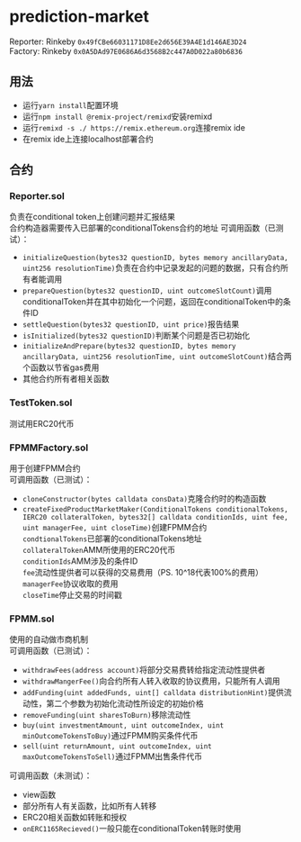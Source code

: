 # prediction-market

Reporter: Rinkeby `0x49fCBe66031171D8Ee2d656E39A4E1d146AE3D24`  
Factory: Rinkeby `0x0A5DAd97E0686A6d3568B2c447A0D022a80b6836`

## 用法
 - 运行```yarn install```配置环境
 - 运行```npm install @remix-project/remixd```安装remixd
 - 运行```remixd -s ./ https://remix.ethereum.org```连接remix ide
 - 在remix ide上连接localhost部署合约
 
## 合约
### Reporter.sol
负责在conditional token上创建问题并汇报结果  
合约构造器需要传入已部署的conditionalTokens合约的地址
可调用函数（已测试）：
 - ```initializeQuestion(bytes32 questionID, bytes memory ancillaryData, uint256 resolutionTime)```负责在合约中记录发起的问题的数据，只有合约所有者能调用  
 - ```prepareQuestion(bytes32 questionID, uint outcomeSlotCount)```调用conditionalToken并在其中初始化一个问题，返回在conditionalToken中的条件ID  
 - ```settleQuestion(bytes32 questionID, uint price)```报告结果  
 - ```isInitialized(bytes32 questionID)```判断某个问题是否已初始化  
 - ```initializeAndPrepare(bytes32 questionID, bytes memory ancillaryData, uint256 resolutionTime, uint outcomeSlotCount)```结合两个函数以节省gas费用  
 - 其他合约所有者相关函数

### TestToken.sol  
测试用ERC20代币

### FPMMFactory.sol
用于创建FPMM合约  
可调用函数（已测试）：
 - ```cloneConstructor(bytes calldata consData)```克隆合约时的构造函数
 - ```createFixedProductMarketMaker(ConditionalTokens conditionalTokens, IERC20 collateralToken, bytes32[] calldata conditionIds, uint fee, uint managerFee, uint closeTime)```创建FPMM合约  
    ```condtionalTokens```已部署的conditionalTokens地址  
    ```collateralToken```AMM所使用的ERC20代币  
    ```conditionIds```AMM涉及的条件ID  
    ```fee```流动性提供者可以获得的交易费用（PS. 10^18代表100%的费用）  
    ```managerFee```协议收取的费用  
    ```closeTime```停止交易的时间戳  
 
### FPMM.sol
使用的自动做市商机制  
可调用函数（已测试）： 
 - ```withdrawFees(address account)```将部分交易费转给指定流动性提供者
 - ```withdrawMangerFee()```向合约所有人转入收取的协议费用，只能所有人调用
 - ```addFunding(uint addedFunds, uint[] calldata distributionHint)```提供流动性，第二个参数为初始化流动性所设定的初始价格
 - ```removeFunding(uint sharesToBurn)```移除流动性
 - ```buy(uint investmentAmount, uint outcomeIndex, uint minOutcomeTokensToBuy)```通过FPMM购买条件代币
 - ```sell(uint returnAmount, uint outcomeIndex, uint maxOutcomeTokensToSell)```通过FPMM出售条件代币  

 可调用函数（未测试）：
 - view函数
 - 部分所有人有关函数，比如所有人转移
 - ERC20相关函数如转账和授权
 - ```onERC1165Recieved()```一般只能在conditionalToken转账时使用
